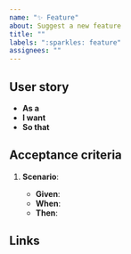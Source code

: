 ```yaml
---
name: "✨ Feature"
about: Suggest a new feature
title: ""
labels: ":sparkles: feature"
assignees: ""
---
```


## User story

- **As a** <!-- relevant user or group -->
- **I want** <!-- brief description of feature -->
- **So that** <!-- -->

## Acceptance criteria

1. **Scenario**: <!-- brief description of scenario -->

   - **Given**: <!-- precondition -->
   - **When**: <!-- action taken -->
   - **Then**: <!-- expected outcome -->

## Links

<!-- links to other stories/PRs - use GitHub's #{number} shorthand -->
